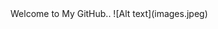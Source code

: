 <!DOCTYPE html>
<html lang="en">
<head>
    <meta charset="UTF-8">
    <meta name="viewport" content="width=device-width, initial-scale=1.0">
    Welcome to My GitHub..
</head>
<body>
    
</body>
</html>
![Alt text](images.jpeg)